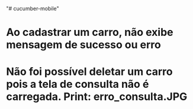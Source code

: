 "# cucumber-mobile" 


# Ao cadastrar um carro, não exibe mensagem de sucesso ou erro
# Não foi possível deletar um carro pois a tela de consulta não é carregada. Print: erro_consulta.JPG

